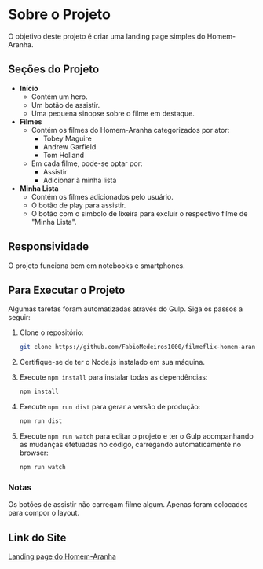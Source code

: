 # Sobre o Projeto

O objetivo deste projeto é criar uma landing page simples do Homem-Aranha.

## Seções do Projeto

- **Início**
  - Contém um hero.
  - Um botão de assistir.
  - Uma pequena sinopse sobre o filme em destaque.
- **Filmes**
  - Contém os filmes do Homem-Aranha categorizados por ator:
    - Tobey Maguire
    - Andrew Garfield
    - Tom Holland
  - Em cada filme, pode-se optar por:
    - Assistir
    - Adicionar à minha lista
- **Minha Lista**
  - Contém os filmes adicionados pelo usuário.
  - O botão de play para assistir.
  - O botão com o símbolo de lixeira para excluir o respectivo filme de "Minha Lista".

## Responsividade

O projeto funciona bem em notebooks e smartphones.

## Para Executar o Projeto

Algumas tarefas foram automatizadas através do Gulp. Siga os passos a seguir:

1. Clone o repositório:
    ```bash
    git clone https://github.com/FabioMedeiros1000/filmeflix-homem-aranha
    ```

2. Certifique-se de ter o Node.js instalado em sua máquina.

3. Execute `npm install` para instalar todas as dependências:
    ```bash
    npm install
    ```

4. Execute `npm run dist` para gerar a versão de produção:
    ```bash
    npm run dist
    ```

5. Execute `npm run watch` para editar o projeto e ter o Gulp acompanhando as mudanças efetuadas no código, carregando automaticamente no browser:
    ```bash
    npm run watch
    ```

### Notas

Os botões de assistir não carregam filme algum. Apenas foram colocados para compor o layout.

## Link do Site

[Landing page do Homem-Aranha](https://filmeflix-homem-aranha.vercel.app/)
